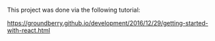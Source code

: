 This project was done via the following tutorial:

  https://groundberry.github.io/development/2016/12/29/getting-started-with-react.html
